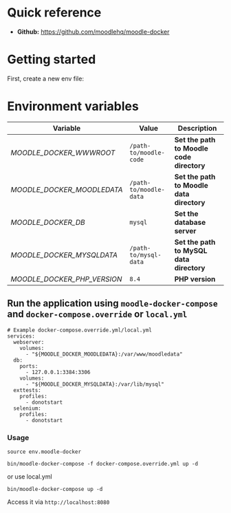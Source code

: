 # Quick reference
* **Github:**
https://github.com/moodlehq/moodle-docker

# Getting started
First, create a new env file:
# Environment variables

Variable | Value | Description
--- | --- | ---
*MOODLE_DOCKER_WWWROOT* | `/path-to/moodle-code` | **Set the path to Moodle code directory**
*MOODLE_DOCKER_MOODLEDATA* | `/path-to/moodle-data` | **Set the path to Moodle data directory**
*MOODLE_DOCKER_DB* | `mysql` | **Set the database server**
*MOODLE_DOCKER_MYSQLDATA* | `/path-to/mysql-data` | **Set the path to MySQL data directory**
*MOODLE_DOCKER_PHP_VERSION* | `8.4` | **PHP version**

## Run the application using `moodle-docker-compose` and `docker-compose.override` or `local.yml`
```
# Example docker-compose.override.yml/local.yml
services:
  webserver:
    volumes:
      - "${MOODLE_DOCKER_MOODLEDATA}:/var/www/moodledata"  
  db:
    ports:
      - 127.0.0.1:3384:3306
    volumes:
      - "${MOODLE_DOCKER_MYSQLDATA}:/var/lib/mysql"
  exttests:
    profiles:
      - donotstart
  selenium:
    profiles:
      - donotstart 
```
### Usage
```
source env.moodle-docker
```
```
bin/moodle-docker-compose -f docker-compose.override.yml up -d
```
or use local.yml
```
bin/moodle-docker-compose up -d
```


Access it via `http://localhost:8080`
